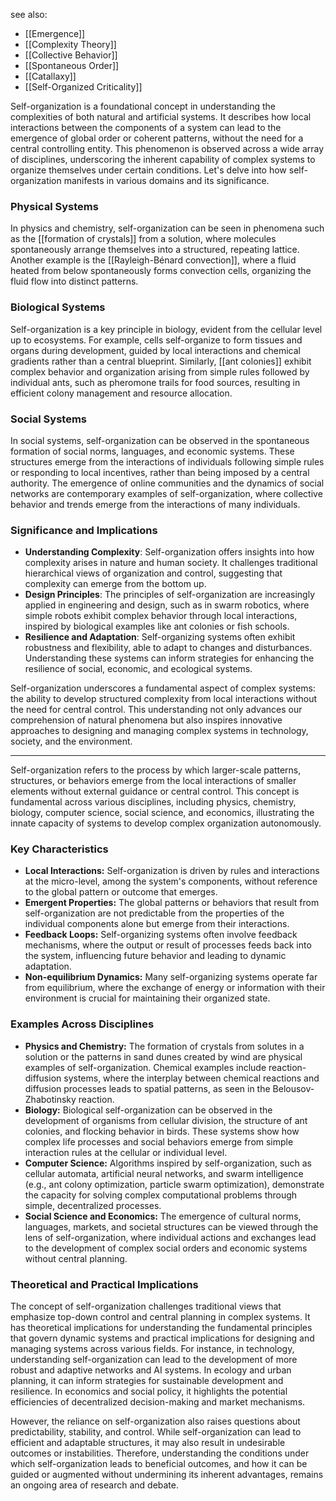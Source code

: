 see also:
- [[Emergence]]
- [[Complexity Theory]]
- [[Collective Behavior]]
- [[Spontaneous Order]]
- [[Catallaxy]]
- [[Self-Organized Criticality]]

Self-organization is a foundational concept in understanding the complexities of both natural and artificial systems. It describes how local interactions between the components of a system can lead to the emergence of global order or coherent patterns, without the need for a central controlling entity. This phenomenon is observed across a wide array of disciplines, underscoring the inherent capability of complex systems to organize themselves under certain conditions. Let's delve into how self-organization manifests in various domains and its significance.

### Physical Systems

In physics and chemistry, self-organization can be seen in phenomena such as the [[formation of crystals]] from a solution, where molecules spontaneously arrange themselves into a structured, repeating lattice. Another example is the [[Rayleigh-Bénard convection]], where a fluid heated from below spontaneously forms convection cells, organizing the fluid flow into distinct patterns.

### Biological Systems

Self-organization is a key principle in biology, evident from the cellular level up to ecosystems. For example, cells self-organize to form tissues and organs during development, guided by local interactions and chemical gradients rather than a central blueprint. Similarly, [[ant colonies]] exhibit complex behavior and organization arising from simple rules followed by individual ants, such as pheromone trails for food sources, resulting in efficient colony management and resource allocation.

### Social Systems

In social systems, self-organization can be observed in the spontaneous formation of social norms, languages, and economic systems. These structures emerge from the interactions of individuals following simple rules or responding to local incentives, rather than being imposed by a central authority. The emergence of online communities and the dynamics of social networks are contemporary examples of self-organization, where collective behavior and trends emerge from the interactions of many individuals.

### Significance and Implications

- **Understanding Complexity**: Self-organization offers insights into how complexity arises in nature and human society. It challenges traditional hierarchical views of organization and control, suggesting that complexity can emerge from the bottom up.
- **Design Principles**: The principles of self-organization are increasingly applied in engineering and design, such as in swarm robotics, where simple robots exhibit complex behavior through local interactions, inspired by biological examples like ant colonies or fish schools.
- **Resilience and Adaptation**: Self-organizing systems often exhibit robustness and flexibility, able to adapt to changes and disturbances. Understanding these systems can inform strategies for enhancing the resilience of social, economic, and ecological systems.

Self-organization underscores a fundamental aspect of complex systems: the ability to develop structured complexity from local interactions without the need for central control. This understanding not only advances our comprehension of natural phenomena but also inspires innovative approaches to designing and managing complex systems in technology, society, and the environment.

---

Self-organization refers to the process by which larger-scale patterns, structures, or behaviors emerge from the local interactions of smaller elements without external guidance or central control. This concept is fundamental across various disciplines, including physics, chemistry, biology, computer science, social science, and economics, illustrating the innate capacity of systems to develop complex organization autonomously.

### Key Characteristics

- **Local Interactions:** Self-organization is driven by rules and interactions at the micro-level, among the system's components, without reference to the global pattern or outcome that emerges.
- **Emergent Properties:** The global patterns or behaviors that result from self-organization are not predictable from the properties of the individual components alone but emerge from their interactions.
- **Feedback Loops:** Self-organizing systems often involve feedback mechanisms, where the output or result of processes feeds back into the system, influencing future behavior and leading to dynamic adaptation.
- **Non-equilibrium Dynamics:** Many self-organizing systems operate far from equilibrium, where the exchange of energy or information with their environment is crucial for maintaining their organized state.

### Examples Across Disciplines

- **Physics and Chemistry:** The formation of crystals from solutes in a solution or the patterns in sand dunes created by wind are physical examples of self-organization. Chemical examples include reaction-diffusion systems, where the interplay between chemical reactions and diffusion processes leads to spatial patterns, as seen in the Belousov-Zhabotinsky reaction.
- **Biology:** Biological self-organization can be observed in the development of organisms from cellular division, the structure of ant colonies, and flocking behavior in birds. These systems show how complex life processes and social behaviors emerge from simple interaction rules at the cellular or individual level.
- **Computer Science:** Algorithms inspired by self-organization, such as cellular automata, artificial neural networks, and swarm intelligence (e.g., ant colony optimization, particle swarm optimization), demonstrate the capacity for solving complex computational problems through simple, decentralized processes.
- **Social Science and Economics:** The emergence of cultural norms, languages, markets, and societal structures can be viewed through the lens of self-organization, where individual actions and exchanges lead to the development of complex social orders and economic systems without central planning.

### Theoretical and Practical Implications

The concept of self-organization challenges traditional views that emphasize top-down control and central planning in complex systems. It has theoretical implications for understanding the fundamental principles that govern dynamic systems and practical implications for designing and managing systems across various fields. For instance, in technology, understanding self-organization can lead to the development of more robust and adaptive networks and AI systems. In ecology and urban planning, it can inform strategies for sustainable development and resilience. In economics and social policy, it highlights the potential efficiencies of decentralized decision-making and market mechanisms.

However, the reliance on self-organization also raises questions about predictability, stability, and control. While self-organization can lead to efficient and adaptable structures, it may also result in undesirable outcomes or instabilities. Therefore, understanding the conditions under which self-organization leads to beneficial outcomes, and how it can be guided or augmented without undermining its inherent advantages, remains an ongoing area of research and debate.